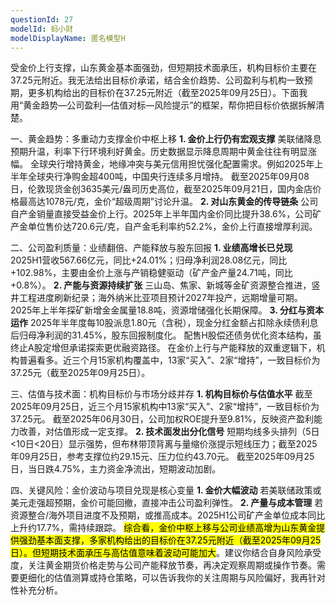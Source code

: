 ```yaml
---
questionId: 27
modelId: 蚂小财
modelDisplayName: 匿名模型H
---
```

受金价上行支撑，山东黄金基本面强劲，但短期技术面承压，机构目标价主要在37.25元附近。我无法给出目标价承诺，结合金价趋势、公司盈利与机构一致预期，更多机构给出的目标价在37.25元附近（截至2025年09月25日）。下面我用“黄金趋势—公司盈利—估值对标—风险提示”的框架，帮你把目标价依据拆解清楚。

一、黄金趋势：多重动力支撑金价中枢上移
**1. 金价上行仍有宏观支撑**
美联储降息预期升温，利率下行环境利好黄金。历史数据显示降息周期中黄金往往有明显涨幅。
全球央行增持黄金，地缘冲突与美元信用担忧强化配置需求。例如2025年上半年全球央行净购金超400吨，中国央行连续多月增持。
截至2025年09月08日，伦敦现货金创3635美元/盎司历史高位，截至2025年09月21日，国内金店价格最高达1078元/克，金价“超级周期”讨论升温。
**2. 对山东黄金的传导链条**
公司自产金销量直接受益金价上行。2025年上半年国内金价同比提升38.6%，公司矿产金单位售价达720.6元/克，自产金毛利率约52.2%，金价上行直接增厚利润。

二、公司盈利质量：业绩翻倍、产能释放与股东回报
**1. 业绩高增长已兑现**
2025H1营收567.66亿元，同比+24.01%；归母净利润28.08亿元，同比+102.98%，主要由金价上涨与产销稳健驱动（矿产金产量24.71吨，同比+0.8%）。
**2. 产能与资源持续扩张**
三山岛、焦家、新城等金矿资源整合推进，竖井工程进度刷新纪录；海外纳米比亚项目预计2027年投产，远期增量可期。
2025年上半年探矿新增金金属量18.8吨，资源增储强化长期保障。
**3. 分红与资本运作**
2025年半年度每10股派息1.80元（含税），现金分红金额占扣除永续债利息后归母净利润的31.45%，股东回报制度化。
配售H股偿还债务优化资本结构，虽终止A股定增但承诺探索更优融资路径。
在金价上行与产能释放的双重逻辑下，机构普遍看多。近三个月15家机构覆盖中，13家“买入”、2家“增持”，一致目标价为37.25元（截至2025年09月25日）。

三、估值与技术面：机构目标价与市场分歧并存
**1. 机构目标价与估值水平**
截至2025年09月25日，近三个月15家机构中13家“买入”、2家“增持”，一致目标价为37.25元。
截至2025年06月30日，公司加权ROE提升至9.81%，反映资产盈利能力改善，对估值形成一定支撑。
**2. 技术面发出分化信号**
短期均线多头排列（5日<10日<20日）显示强势，但布林带顶背离与量缩价涨提示短线压力；截至2025年09月25日，参考支撑位约29.15元、压力位约43.70元。
截至2025年09月25日，当日跌4.75%，主力资金净流出，短期波动加剧。

四、关键风险：金价波动与项目兑现是核心变量
**1. 金价大幅波动**
若美联储政策或美元走强超预期，金价可能回撤，直接冲击公司盈利弹性。
**2. 产量与成本管理**
若资源整合/海外项目进度不及预期，或推高成本。2025H1公司矿产金单位成本同比上升约17.7%，需持续跟踪。
<mark>综合看，金价中枢上移与公司业绩高增为山东黄金提供强劲基本面支撑，多家机构给出的目标价在37.25元附近（截至2025年09月25日）。但短期技术面承压与高估值意味着波动可能加大</mark>。建议你结合自身风险承受度，关注黄金期货价格走势与公司产能释放节奏，再决定观察周期或操作节奏。需要更细化的估值测算或持仓策略，可以告诉我你的关注周期与风险偏好，我再针对性补充分析。